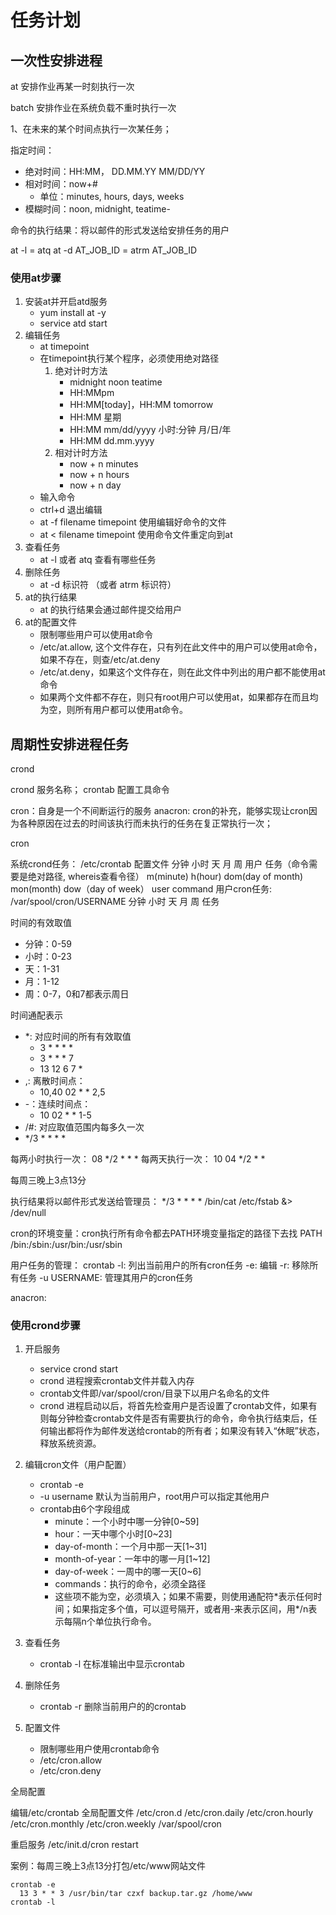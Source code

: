 # 任务计划

## 一次性安排进程

at 安排作业再某一时刻执行一次

batch 安排作业在系统负载不重时执行一次

1、在未来的某个时间点执行一次某任务；

指定时间：

- 绝对时间：HH:MM， DD.MM.YY  MM/DD/YY
- 相对时间：now+#
  - 单位：minutes, hours, days, weeks
- 模糊时间：noon, midnight, teatime- 

命令的执行结果：将以邮件的形式发送给安排任务的用户


at -l = atq
at -d AT_JOB_ID = atrm  AT_JOB_ID


### 使用at步骤

1. 安装at并开启atd服务
    - yum install at -y
    - service atd start
2. 编辑任务
    - at timepoint 
    - 在timepoint执行某个程序，必须使用绝对路径
        1. 绝对计时方法
            - midnight noon teatime
            - HH:MMpm
            - HH:MM[today]，HH:MM tomorrow
            - HH:MM 星期
            - HH:MM mm/dd/yyyy 小时:分钟 月/日/年
            - HH:MM dd.mm.yyyy
        2. 相对计时方法
            - now + n minutes
            - now + n hours
            - now + n day
    - 输入命令
    - ctrl+d 退出编辑
    - at -f filename timepoint 使用编辑好命令的文件
    - at < filename timepoint 使用命令文件重定向到at
3. 查看任务
    - at -l 或者 atq 查看有哪些任务
4. 删除任务
    - at -d 标识符 （或者 atrm 标识符）
5. at的执行结果
    - at 的执行结果会通过邮件提交给用户
6. at的配置文件
    - 限制哪些用户可以使用at命令
    - /etc/at.allow, 这个文件存在，只有列在此文件中的用户可以使用at命令，如果不存在，则查/etc/at.deny
    - /etc/at.deny，如果这个文件存在，则在此文件中列出的用户都不能使用at命令
    - 如果两个文件都不存在，则只有root用户可以使用at，如果都存在而且均为空，则所有用户都可以使用at命令。

## 周期性安排进程任务

crond

crond 服务名称； crontab 配置工具命令

cron：自身是一个不间断运行的服务
anacron: cron的补充，能够实现让cron因为各种原因在过去的时间该执行而未执行的任务在复正常执行一次；

cron

系统crond任务：
	/etc/crontab 配置文件
		分钟  小时  天  月  周  用户  任务（命令需要是绝对路径, whereis查看令径）
        m(minute) h(hour) dom(day of month) mon(month) dow（day of week） user command
用户cron任务:
	/var/spool/cron/USERNAME
		分钟  小时  天  月  周  任务

时间的有效取值

- 分钟：0-59
- 小时：0-23
- 天：1-31
- 月：1-12
- 周：0-7，0和7都表示周日

时间通配表示

- *: 对应时间的所有有效取值
  - 3 * * * * 
  - 3 * * * 7
  - 13 12 6 7 *
- ,: 离散时间点： 
  - 10,40 02 * * 2,5 
- -：连续时间点：
  - 10 02 * * 1-5
- /#: 对应取值范围内每多久一次
- 	*/3 * * * *

每两小时执行一次：
	08 */2 * * *
每两天执行一次：
		10 04 */2 * *

每周三晚上3点13分

执行结果将以邮件形式发送给管理员：
	*/3 * * * * /bin/cat /etc/fstab &> /dev/null 
	
cron的环境变量：cron执行所有命令都去PATH环境变量指定的路径下去找
	PATH  /bin:/sbin:/usr/bin:/usr/sbin

用户任务的管理：
	crontab
		-l: 列出当前用户的所有cron任务
		-e: 编辑 
		-r: 移除所有任务
		-u USERNAME: 管理其用户的cron任务
		
anacron:

### 使用crond步骤

1. 开启服务
    - service crond start
    - crond 进程搜索crontab文件并载入内存
    - crontab文件即/var/spool/cron/目录下以用户名命名的文件
    - crond 进程启动以后，将首先检查用户是否设置了crontab文件，如果有则每分钟检查crontab文件是否有需要执行的命令，命令执行结束后，任何输出都将作为邮件发送给crontab的所有者；如果没有转入“休眠”状态，释放系统资源。
2. 编辑cron文件（用户配置）
    - crontab -e
    - -u username 默认为当前用户，root用户可以指定其他用户
    - crontab由6个字段组成
        - minute：一个小时中哪一分钟[0~59]
        - hour：一天中哪个小时[0~23]
        - day-of-month：一个月中那一天[1~31]
        - month-of-year：一年中的哪一月[1~12]
        - day-of-week：一周中的哪一天[0~6]
        - commands：执行的命令，必须全路径
        - 这些项不能为空，必须填入；如果不需要，则使用通配符\*表示任何时间；如果指定多个值，可以逗号隔开，或者用-来表示区间，用*/n表示每隔n个单位执行命令。
3. 查看任务
    - crontab -l 在标准输出中显示crontab
4. 删除任务
    - crontab -r 删除当前用户的的crontab

5. 配置文件

    - 限制哪些用户使用crontab命令
    - /etc/cron.allow
    - /etc/cron.deny


全局配置

编辑/etc/crontab 全局配置文件 
/etc/cron.d
/etc/cron.daily
/etc/cron.hourly
/etc/cron.monthly
/etc/cron.weekly
/var/spool/cron

重启服务 /etc/init.d/cron restart

案例：每周三晚上3点13分打包/etc/www网站文件

```shell
crontab -e
  13 3 * * 3 /usr/bin/tar czxf backup.tar.gz /home/www 
crontab -l
```

